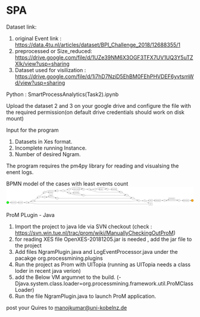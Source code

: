 # SPA

Dataset link:
 1. original Event link : https://data.4tu.nl/articles/dataset/BPI_Challenge_2018/12688355/1
 2. preprocessed or Size_reduced: https://drive.google.com/file/d/1UZe39NM6X3OGF3TFX7UV1UQ3Y5uTZXlk/view?usp=sharing
 3. Dataset used for visilization : https://drive.google.com/file/d/1i7hD7NziD5EhBM0FEhPHVDEF6yvtsmWd/view?usp=sharing

Python : SmartProcessAnalytics(Task2).ipynb

Upload the dataset 2 and 3 on your google drive and configure the file with the required permission(on default drive credentials should work on disk mount)

Input for the program 
1. Datasets in Xes format. 
2. Incomplete running Instance.
3. Number of desired Ngram.

The program requires the pm4py library for reading and visualsing the enent logs.

BPMN model of the cases with least events count 
![BPMN_Model.png](https://github.com/MANOJ9590/SPA/blob/main/BPMN_Model.png)

ProM PLugin - Java 

1. Import the project to java Ide via SVN checkout (check : https://svn.win.tue.nl/trac/prom/wiki/ManuallyCheckingOutProM)
2. for reading XES file OpenXES-20181205.jar is needed , add the jar file to the project 
3. Add files NgramPlugin.java and LogEventProcessor.java under the pacakge  org.processmining.plugins
4. Run the project as Prom with UITopia (running as UITopia needs a class loder in recent java verion)
5. add the Below VM argumnet to the build. (-Djava.system.class.loader=org.processmining.framework.util.ProMClassLoader)
6. Run the file NgramPlugin.java to launch ProM application.


post your Quires to
manojkumar@uni-kobelnz.de
